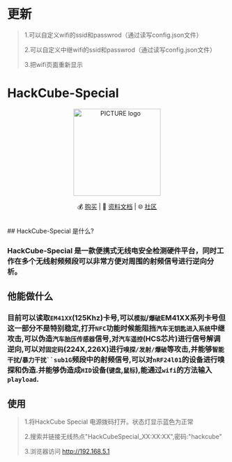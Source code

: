 #  更新
> 1.可以自定义wifi的ssid和passwrod（通过读写config.json文件）
>
> 2.可以自定义中继wifi的ssid和passwrod（通过读写config.json文件）
>
> 3.把wifi页面重新显示


#  HackCube-Special
<p align="center"><img alt="PICTURE logo" src="https://file-temp.oss-cn-beijing.aliyuncs.com/cube.png" width="200"></p>
<p align="center"> 
💰 <a href="https://shop142307030.taobao.com/?spm=a230r.7195193.1997079397.2.8gOnKF">购买</a> | 
📖 <a href="https://github.com/UnicornTeam/hackcube-mini/wiki">资料文档</a> | 
🌐  <a href="https://unicorn.360.com/hackcube">社区</a><br>
<br>
</p>
## HackCube-Special 是什么?

### HackCube-Special 是一款便携式无线电安全检测硬件平台，同时工作在多个无线射频频段可以非常方便对周围的射频信号进行逆向分析。

## 他能做什么

### 目前可以读取`EM41XX`(125Khz)卡号,可以`模拟`/`爆破`EM41XX系列卡号但这一部分不是特别稳定,打开`NFC`功能时候能阻挡`汽车无钥匙进入系统`中继攻击,可以伪造`汽车胎压传感器`信号,对`汽车遥控`(HCS芯片)进行信号解调逆向,可以对`固定码`(224X,226X)进行`嗅探/发射/爆破`等攻击,并能够`智能干扰`/`暴力干扰``sub1G`频段中的射频信号,可以对`nRF24l01`的设备进行嗅探和伪造.并能够伪造成`HID`设备(`键盘`,`鼠标`),能通过`wifi`的方法输入`playload`.

##  使用
> 1.将HackCube Special 电源拨码打开。状态灯显示蓝色为正常
>
>  2.搜索并链接无线热点"HackCubeSpecial_XX:XX:XX",密码:"hackcube"
>
>  3.浏览器访问 http://192.168.5.1
> 

